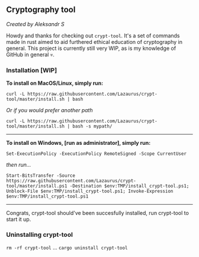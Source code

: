 ## Cryptography tool
*Created by Aleksandr S*

Howdy and thanks for checking out `crypt-tool`. It's a set of commands made in rust aimed to aid furthered ethical education of cryptography in general.
This project is currently still very WIP, as is my knowledge of GitHub in general :skull:.

### Installation [WIP] 
**To install on MacOS/Linux, simply run:**

`curl -L https://raw.githubusercontent.com/Lazaurus/crypt-tool/master/install.sh | bash`

*Or if you would prefer another path*

`curl -L https://raw.githubusercontent.com/Lazaurus/crypt-tool/master/install.sh | bash -s mypath/`
* * * * * * * * * * * * * * * * * * * * * * * * * * * * * * * * * * * * * * * * * * * * * * * * *

**To install on Windows, [run as administrator], simply run:**

`Set-ExecutionPolicy -ExecutionPolicy RemoteSigned -Scope CurrentUser`

*then run...*

`Start-BitsTransfer -Source https://raw.githubusercontent.com/Lazaurus/crypt-tool/master/install.ps1 -Destination $env:TMP/install_crypt-tool.ps1; Unblock-File $env:TMP/install_crypt-tool.ps1; Invoke-Expression $env:TMP/install_crypt-tool.ps1`


_ _ _ _ _ _ _ _ _ _ _ _ _ _ _ _ _ _ _ _ _ _ _ _ _ _ _ _ _ _ _ _ _ _ _ _ _ _ _ _ _ _ _ 

Congrats, crypt-tool should've been succesfully installed, run crypt-tool to start it up.


### Uninstalling crypt-tool
`rm -rf crypt-tool`
...
`cargo uninstall crypt-tool`


